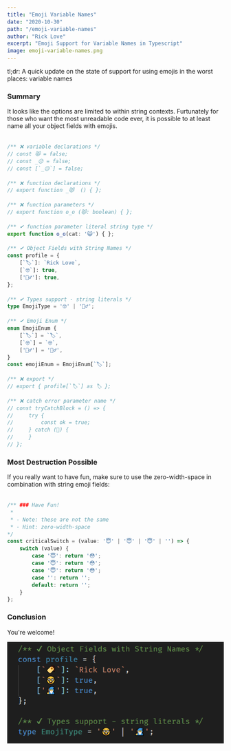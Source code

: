 ```yaml
---
title: "Emoji Variable Names"
date: "2020-10-30"
path: "/emoji-variable-names"
author: "Rick Love"
excerpt: "Emoji Support for Variable Names in Typescript"
image: emoji-variable-names.png
---
```


tl;dr: A quick update on the state of support for using emojis in the worst places: variable names

### Summary

It looks like the options are limited to within string contexts. Furtunately for those who want the most unreadable code ever, it is possible to at least name all your object fields with emojis.

```ts

/** ❌ variable declarations */
// const 😾 = false;
// const _😥 = false;
// const [`_😥`] = false;

/** ❌ function declarations */
// export function _😾  () { };

/** ❌ function parameters */
// export function o_o (😾: boolean) { };

/** ✔ function parameter literal string type */
export function o_o(cat: '😺') { };

/** ✔ Object Fields with String Names */
const profile = {
    [`🏷️`]: `Rick Love`,
    [`🤓`]: true,
    ['🧙‍♂️']: true,
};

/** ✔ Types support - string literals */
type EmojiType = '🤓' | '🧙‍♂️';

/** ✔ Emoji Enum */
enum EmojiEnum {
    [`🏷️`] = `🏷️`,
    [`🤓`] = `🤓`,
    ['🧙‍♂️'] = '🧙‍♂️',
}
const emojiEnum = EmojiEnum[`🏷️`];

/** ❌ export */
// export { profile[`🏷️`] as 🏷️ };

/** ❌ catch error parameter name */
// const tryCatchBlock = () => {
//     try {
//         const ok = true;
//     } catch (🥵) {
//     }
// };

```

### Most Destruction Possible

If you really want to have fun, make sure to use the zero-width-space in combination with string emoji fields:

```ts

/** ### Have Fun! 
 * 
 * - Note: these are not the same
 * - Hint: zero-width-space
*/
const criticalSwitch = (value: '😇' | '​😇' | '😇​' | '​') => {
    switch (value) {
        case '😇': return '😳';
        case '​😇': return '​😳';
        case '😇​': return '😳​';
        case '​': return '​';
        default: return '';
    }
};

```

### Conclusion

You're welcome!

![](emoji-variable-names.png)

